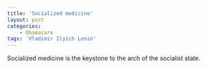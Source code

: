 ```yaml
---
title: 'Socialized medicine'
layout: post
categories:
    - Obamacare
tags: 'Vladimir Ilyich Lenin'
---
```


Socialized medicine is the keystone to the arch of the socialist state.